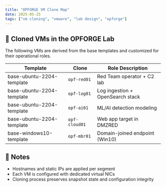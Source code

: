 ```yaml
---
title: "OPFORGE VM Clone Map"
date: 2025-05-25
tags: ["vm cloning", "vmware", "lab design", "opforge"]
---
```


## 🔁 Cloned VMs in the OPFORGE Lab

The following VMs are derived from the base templates and customized for their operational roles.

| Template                  | Clone         | Role Description                  |
|---------------------------|---------------|-----------------------------------|
| base-ubuntu-2204-template | `opf-red01`   | Red Team operator + C2 lab        |
| base-ubuntu-2204-template | `opf-log01`   | Log ingestion + OpenSearch stack  |
| base-ubuntu-2204-template | `opf-ai01`    | ML/AI detection modeling          |
| base-ubuntu-2204-template | `opf-cloud01` | Web app target in DMZRED          |
| base-windows10-template   | `opf-mbr01`   | Domain-joined endpoint (Win10)    |

## 🧠 Notes
- Hostnames and static IPs are applied per segment
- Each VM is configured with dedicated virtual NICs
- Cloning process preserves snapshot state and configuration integrity
